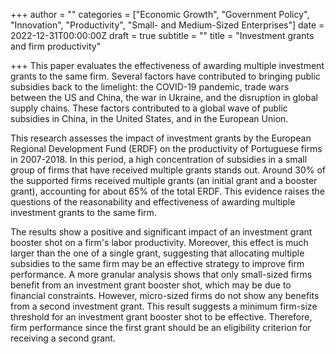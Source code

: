 +++
author = ""
categories = ["Economic Growth", "Government Policy", "Innovation", "Productivity", "Small- and Medium-Sized Enterprises"]
date = 2022-12-31T00:00:00Z
draft = true
subtitle = ""
title = "Investment grants and firm productivity"

+++
This paper evaluates the effectiveness of awarding multiple investment grants to the same firm. Several factors have contributed to bringing public subsidies back to the limelight: the COVID-19 pandemic, trade wars between the US and China, the war in Ukraine, and the disruption in global supply chains. These factors contributed to a global wave of public subsidies in China, in the United States, and in the European Union.

This research assesses the impact of investment grants by the European Regional Development Fund (ERDF) on the productivity of Portuguese firms in 2007-2018. In this period, a high concentration of subsidies in a small group of firms that have received multiple grants stands out. Around 30% of the supported firms received multiple grants (an initial grant and a booster grant), accounting for about 65% of the total ERDF. This evidence raises the questions of the reasonability and effectiveness of awarding multiple investment grants to the same firm.

The results show a positive and significant impact of an investment grant booster shot on a firm's labor productivity. Moreover, this effect is much larger than the one of a single grant, suggesting that allocating multiple subsidies to the same firm may be an effective strategy to improve firm performance. A more granular analysis shows that only small-sized firms benefit from an investment grant booster shot, which may be due to financial constraints. However, micro-sized firms do not show any benefits from a second investment grant. This result suggests a minimum firm-size threshold for an investment grant booster shot to be effective. Therefore, firm performance since the first grant should be an eligibility criterion for receiving a second grant.